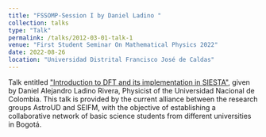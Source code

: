 ```yaml
---
title: "FSSOMP-Session I by Daniel Ladino "
collection: talks
type: "Talk"
permalink: /talks/2012-03-01-talk-1
venue: "First Student Seminar On Mathematical Physics 2022"
date: 2022-08-26
location: "Universidad Distrital Francisco José de Caldas"
---
```

Talk entitled ["Introduction to DFT and its implementation in SIESTA"](https://youtu.be/ktTKA-6XcPQ), given by Daniel Alejandro Ladino Rivera, Physicist of the Universidad Nacional de Colombia.
This talk is provided by the current alliance between the research groups AstroUD and SEIFM, with the objective of establishing a collaborative network of basic science students from different universities in Bogotá.


